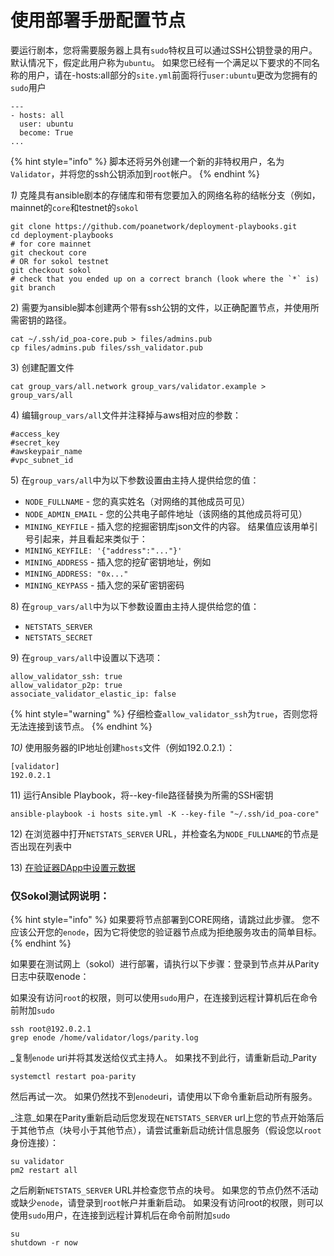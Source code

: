 # 使用部署手册配置节点

要运行剧本，您将需要服务器上具有`sudo`特权且可以通过SSH公钥登录的用户。 默认情况下，假定此用户称为`ubuntu`。 如果您已经有一个满足以下要求的不同名称的用户，请在-hosts:all部分的`site.yml`前面将行`user:ubuntu`更改为您拥有的`sudo`用户

```text
---
- hosts: all
  user: ubuntu
  become: True
...
```

{% hint style="info" %}
脚本还将另外创建一个新的非特权用户，名为`Validator`，并将您的ssh公钥添加到`root`帐户。
{% endhint %}

_1\)_ 克隆具有ansible剧本的存储库和带有您要加入的网络名称的结帐分支（例如，mainnet的`core`和testnet的`sokol`

```text
git clone https://github.com/poanetwork/deployment-playbooks.git
cd deployment-playbooks
# for core mainnet
git checkout core
# OR for sokol testnet
git checkout sokol
# check that you ended up on a correct branch (look where the `*` is)
git branch
```

2\) 需要为ansible脚本创建两个带有ssh公钥的文件，以正确配置节点，并使用所需密钥的路径。

```text
cat ~/.ssh/id_poa-core.pub > files/admins.pub
cp files/admins.pub files/ssh_validator.pub
```

3\) 创建配置文件

```text
cat group_vars/all.network group_vars/validator.example > group_vars/all
```

4\) 编辑`group_vars/all`文件并注释掉与aws相对应的参数：

```text
#access_key
#secret_key
#awskeypair_name
#vpc_subnet_id
```

5\) 在`group_vars/all`中为以下参数设置由主持人提供给您的值：

* `NODE_FULLNAME` - 您的真实姓名（对网络的其他成员可见）
* `NODE_ADMIN_EMAIL` - 您的公共电子邮件地址（该网络的其他成员将可见）
* `MINING_KEYFILE` - 插入您的挖掘密钥库json文件的内容。 结果值应该用单引号引起来，并且看起来类似于：
* `MINING_KEYFILE: '{"address":"..."}'`
* `MINING_ADDRESS` - 插入您的挖矿密钥地址，例如
* `MINING_ADDRESS: "0x..."`
* `MINING_KEYPASS` - 插入您的采矿密钥密码

8\) 在`group_vars/all`中为以下参数设置由主持人提供给您的值：

* `NETSTATS_SERVER`
* `NETSTATS_SECRET`

9\) 在`group_vars/all`中设置以下选项：

```text
allow_validator_ssh: true
allow_validator_p2p: true
associate_validator_elastic_ip: false
```

{% hint style="warning" %}
仔细检查`allow_validator_ssh`为`true`，否则您将无法连接到该节点。
{% endhint %}

_10\)_ 使用服务器的IP地址创建`hosts`文件（例如192.0.2.1）：

```text
[validator]
192.0.2.1
```

11\) 运行Ansible Playbook，将--key-file路径替换为所需的SSH密钥

```text
ansible-playbook -i hosts site.yml -K --key-file "~/.ssh/id_poa-core"
```

12\) 在浏览器中打开`NETSTATS_SERVER` URL，并检查名为`NODE_FULLNAME`的节点是否出现在列表中

13\) [在验证器DApp中设置元数据](../../validator-dapps/validators-metadata-dapp.md)

### 仅**Sokol测试网**说明：

{% hint style="info" %}
如果要将节点部署到CORE网络，请跳过此步骤。 您不应该公开您的`enode`，因为它将使您的验证器节点成为拒绝服务攻击的简单目标。
{% endhint %}

如果要在测试网上（sokol）进行部署，请执行以下步骤：登录到节点并从Parity日志中获取enode：  


如果没有访问`root`的权限，则可以使用`sudo`用户，在连接到远程计算机后在命令前附加`sudo`

```text
ssh root@192.0.2.1
grep enode /home/validator/logs/parity.log
```

_复制`enode` uri并将其发送给仪式主持人。 如果找不到此行，请重新启动_Parity

```text
systemctl restart poa-parity
```

然后再试一次。 如果仍然找不到`enode`uri，请使用以下命令重新启动所有服务。

_注意_如果在Parity重新启动后您发现在`NETSTATS_SERVER` url上您的节点开始落后于其他节点（块号小于其他节点），请尝试重新启动统计信息服务（假设您以`root`身份连接）：

```text
su validator
pm2 restart all
```

之后刷新`NETSTATS_SERVER` URL并检查您节点的块号。 如果您的节点仍然不活动或缺少`enode`，请登录到`root`帐户并重新启动。 如果没有访问root的权限，则可以使用`sudo`用户，在连接到远程计算机后在命令前附加`sudo`

```text
su
shutdown -r now
```

